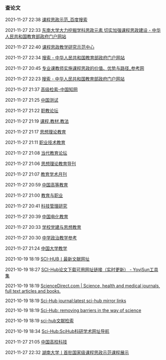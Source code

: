 ###  查论文

2021-11-27 22:38 [课程思政示范_百度搜索](https://www.baidu.com/s?ie=UTF-8&wd=%E8%AF%BE%E7%A8%8B%E6%80%9D%E6%94%BF%E7%A4%BA%E8%8C%83)

2021-11-27 22:33 [东南大学大力挖掘学科思政元素 切实加强课程思政建设 - 中华人民共和国教育部政府门户网站](http://www.moe.gov.cn/jyb_xwfb/s6192/s133/s173/202107/t20210715_544819.html)

2021-11-27 22:40 [课程思政教学研究示范中心](https://kcsz.bzpt.edu.cn/)

2021-11-27 22:34 [搜索 - 中华人民共和国教育部政府门户网站](http://so.moe.gov.cn/s?qt=%E8%AF%BE%E7%A8%8B%E6%80%9D%E6%94%BF&siteCode=bm05000001&tab=all&toolsStatus=1)

2021-11-27 20:45 [专业课教师实施课程思政的价值、优势与路径_参考网](https://www.fx361.com/page/2021/0827/8811343.shtml)

2021-11-27 22:23 [搜索 - 中华人民共和国教育部政府门户网站](http://so.moe.gov.cn/s?qt=%E8%AF%BE%E7%A8%8B%E6%80%9D%E6%94%BF&siteCode=bm05000001&tab=all&toolsStatus=1)

2021-11-27 21:37 [高级检索-中国知网](https://kns.cnki.net/kns8/AdvSearch?dbprefix=SCDB&&crossDbcodes=CJFQ%2CCDMD%2CBDZK%2CCCJD%2CCCVD%2CCJFN)

2021-11-27 21:25 [中国测试](https://navi.cnki.net/knavi/journals/SYCS/detail)

2021-11-27 21:22 [职教论坛](https://navi.cnki.net/knavi/journals/ZJLT/detail)

2021-11-27 21:19 [课程.教材.教法](https://navi.cnki.net/knavi/journals/KJJF/detail)

2021-11-27 21:17 [思想理论教育](https://navi.cnki.net/knavi/journals/SLLJ/detail)

2021-11-27 21:11 [职业技术教育](https://navi.cnki.net/knavi/journals/ZYJW/detail)

2021-11-27 21:08 [当代教育论坛](https://navi.cnki.net/knavi/journals/JYLT/detail)

2021-11-27 21:06 [思想理论教育导刊](https://navi.cnki.net/knavi/journals/GXSJ/detail)

2021-11-27 21:07 [教育学术月刊](https://navi.cnki.net/knavi/journals/YANG/detail)

2021-11-27 20:59 [中国高等教育](https://navi.cnki.net/knavi/journals/ZGDJ/detail)

2021-11-27 21:00 [教育与职业](https://navi.cnki.net/knavi/journals/JYYZ/detail?uniplatform=NZKPT)

2021-11-27 20:41 [科技管理研究](https://navi.cnki.net/knavi/journals/KJGL/detail)

2021-11-27 20:39 [中国电化教育](https://navi.cnki.net/knavi/journals/ZDJY/detail)

2021-11-27 20:33 [学校党建与思想教育](https://navi.cnki.net/knavi/journals/XXDJ/detail)

2021-11-27 20:30 [中学政治教学参考](https://navi.cnki.net/knavi/journals/ZXZZ/detail)

2021-11-27 21:24 [中国大学教学](https://navi.cnki.net/knavi/journals/JXCY/detail?uniplatform=NZKPT)

2021-10-19 18:19 [SCI-HUB丨最新文献网址](https://www.douban.com/group/topic/144179135/)

2021-10-19 18:27 [SCI-Hub论文下载可用网址链接（实时更新） - YoviSun工具集](https://tool.yovisun.com/scihub/)

2021-10-19 18:19 [ScienceDirect.com | Science, health and medical journals, full text articles and books.](https://www.sciencedirect.com/)

2021-10-19 18:19 [Sci-Hub journal:latest sci-hub mirror links](https://sci-hub.shop/)

2021-10-19 18:19 [Sci-Hub: removing barriers in the way of science](https://sci-hub.se/)

2021-10-19 18:19 [sci-hub文献检索](https://gfsoso.99lb.net/sci-hub.html)

2021-10-19 18:34 [Sci-Hub:SciHub科研学术网址导航](https://www.scihub.net.cn/)

2021-11-27 21:05 [中国高校科技](https://navi.cnki.net/knavi/journals/ZGKC/detail)

2021-11-27 22:32 [湖南大学丨首批国家级课程思政示范课程展示](https://baijiahao.baidu.com/s?id=1713646928490338837&wfr=spider&for=pc)



